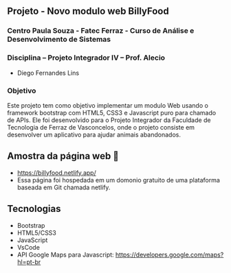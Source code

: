 ## Projeto - Novo modulo web BillyFood 
### Centro Paula Souza - Fatec Ferraz - Curso de Análise e Desenvolvimento de Sistemas
### Disciplina – Projeto Integrador IV – Prof. Alecio

- Diego Fernandes Lins

### Objetivo
Este projeto tem como objetivo implementar um modulo Web usando o framework bootstrap com HTML5, CSS3 e Javascript puro para chamado de APIs. Ele foi desenvolvido para o Projeto Integrador da Faculdade de Tecnologia de Ferraz de Vasconcelos, onde o projeto consiste em desenvolver um aplicativo para ajudar animais abandonados.

## Amostra da página web 🔭
- https://billyfood.netlify.app/
- Essa página foi hospedada em um domonio gratuito de uma plataforma baseada em Git chamada netlify.

## Tecnologias
- Bootstrap
- HTML5/CSS3
- JavaScript
- VsCode
- API Google Maps para Javascript: https://developers.google.com/maps?hl=pt-br
